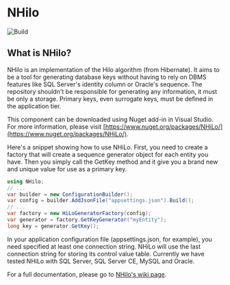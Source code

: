 # NHilo

![Build](https://github.com/fabiogouw/NHilo/workflows/Build/badge.svg)

## What is NHilo?

NHilo is an implementation of the Hilo algorithm (from Hibernate). It aims to be a tool for generating database keys without having to rely on DBMS features like SQL Server's identity column or Oracle's sequence. The repository shouldn't be responsible for generating any information, it must be only a storage. Primary keys, even surrogate keys, must be defined in the application tier.

This component can be downloaded using Nuget add-in in Visual Studio. For more information, please visit [https://www.nuget.org/packages/NHiLo/](https://www.nuget.org/packages/NHiLo/).

Here's a snippet showing how to use NHiLo. First, you need to create a factory that will create a sequence generator object for each entity you have. Then you simply call the GetKey method and it give you a brand new and unique value for use as a primary key.

```csharp
using NHilo;
// ...
var builder = new ConfigurationBuilder();
var config = builder.AddJsonFile("appsettings.json").Build();
// ...
var factory = new HiLoGeneratorFactory(config);
var generator = factory.GetKeyGenerator("myEntity");
long key = generator.GetKey();
```

In your application configuration file (appsettings.json, for example), you need specified at least one connection string. NHiLo will use the last connection string for storing its control value table. Currently we have tested NHiLo with SQL Server, SQL Server CE, MySQL and Oracle.

For a full documentation, please go to [NHilo's wiki page](https://github.com/fabiogouw/NHilo/wiki).
